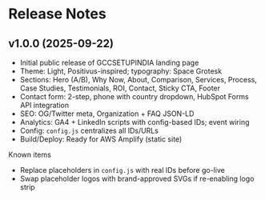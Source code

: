 # Release Notes

## v1.0.0 (2025-09-22)
- Initial public release of GCCSETUPINDIA landing page
- Theme: Light, Positivus-inspired; typography: Space Grotesk
- Sections: Hero (A/B), Why Now, About, Comparison, Services, Process, Case Studies, Testimonials, ROI, Contact, Sticky CTA, Footer
- Contact form: 2-step, phone with country dropdown, HubSpot Forms API integration
- SEO: OG/Twitter meta, Organization + FAQ JSON-LD
- Analytics: GA4 + LinkedIn scripts with config-based IDs; event wiring
- Config: `config.js` centralizes all IDs/URLs
- Build/Deploy: Ready for AWS Amplify (static site)

Known items
- Replace placeholders in `config.js` with real IDs before go-live
- Swap placeholder logos with brand-approved SVGs if re-enabling logo strip
